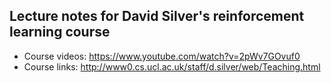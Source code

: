 ## Lecture notes for David Silver's reinforcement learning course

- Course videos: https://www.youtube.com/watch?v=2pWv7GOvuf0
- Course links: http://www0.cs.ucl.ac.uk/staff/d.silver/web/Teaching.html
